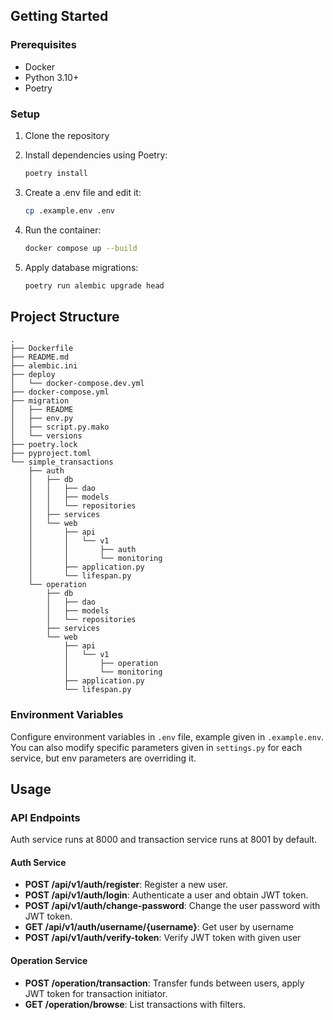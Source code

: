 ## Getting Started

### Prerequisites
- Docker
- Python 3.10+
- Poetry

### Setup

1. Clone the repository
2. Install dependencies using Poetry:
   ```bash
   poetry install
   ```
3. Create a .env file and edit it:
   ```bash
   cp .example.env .env
   ```
4. Run the container:
   ```bash
   docker compose up --build
   ```
   
5. Apply database migrations:
   ```bash
   poetry run alembic upgrade head
   ```



## Project Structure

```
.
├── Dockerfile
├── README.md
├── alembic.ini
├── deploy
│   └── docker-compose.dev.yml
├── docker-compose.yml
├── migration
│   ├── README
│   ├── env.py
│   ├── script.py.mako
│   └── versions
├── poetry.lock
├── pyproject.toml
└── simple_transactions
    ├── auth
    │   ├── db
    │   │   ├── dao
    │   │   ├── models
    │   │   └── repositories
    │   ├── services
    │   └── web
    │       ├── api
    │       │   └── v1
    │       │       ├── auth
    │       │       └── monitoring
    │       ├── application.py
    │       └── lifespan.py
    └── operation
        ├── db
        │   ├── dao
        │   ├── models
        │   └── repositories
        ├── services
        └── web
            ├── api
            │   └── v1
            │       ├── operation
            │       └── monitoring
            ├── application.py
            └── lifespan.py
```

### Environment Variables

Configure environment variables in `.env` file, example given in `.example.env`.
You can also modify specific parameters given in `settings.py` for each service,
but env parameters are overriding it.


## Usage

### API Endpoints
Auth service runs at 8000 and transaction service runs at 8001 by default.

#### Auth Service
- **POST /api/v1/auth/register**: Register a new user.
- **POST /api/v1/auth/login**: Authenticate a user and obtain JWT token.
- **POST /api/v1/auth/change-password**: Change the user password with JWT token.
- **GET /api/v1/auth/username/{username}**: Get user by username
- **POST /api/v1/auth/verify-token**: Verify JWT token with given user
#### Operation Service
- **POST /operation/transaction**: Transfer funds between users, apply JWT token for transaction initiator.
- **GET /operation/browse**: List transactions with filters.
